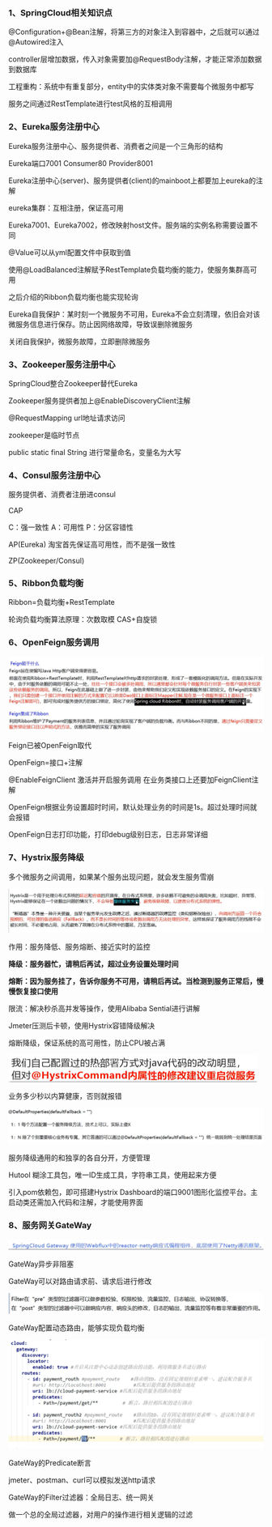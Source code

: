 ### 1、SpringCloud相关知识点

@Configuration+@Bean注解，将第三方的对象注入到容器中，之后就可以通过@Autowired注入

controller层增加数据，传入对象需要加@RequestBody注解，才能正常添加数据到数据库



工程重构：系统中有重复部分，entity中的实体类对象不需要每个微服务中都写



服务之间通过RestTemplate进行test风格的互相调用



### 2、Eureka服务注册中心

Eureka服务注册中心、服务提供者、消费者之间是一个三角形的结构

Eureka端口7001  Consumer80   Provider8001

Eureka注册中心(server)、服务提供者(client)的mainboot上都要加上eureka的注解

eureka集群：互相注册，保证高可用



Eureka7001、Eureka7002，修改映射host文件。服务端的实例名称需要设置不同

@Value可以从yml配置文件中获取到值



使用@LoadBalanced注解赋予RestTemplate负载均衡的能力，使服务集群高可用

之后介绍的Ribbon负载均衡也能实现轮询



Eureka自我保护：某时刻一个微服务不可用，Eureka不会立刻清理，依旧会对该微服务信息进行保存。防止因网络故障，导致误删除微服务

关闭自我保护，微服务故障，立即删除微服务



### 3、Zookeeper服务注册中心

SpringCloud整合Zookeeper替代Eureka

Zookeeper服务提供者加上@EnableDiscoveryClient注解

@RequestMapping url地址请求访问

zookeeper是临时节点



public static final String 进行常量命名，变量名为大写



### 4、Consul服务注册中心

服务提供者、消费者注册进consul

CAP

C：强一致性   A：可用性   P：分区容错性

AP(Eureka)   淘宝首先保证高可用性，而不是强一致性

ZP(Zookeeper/Consul)



### 5、Ribbon负载均衡

Ribbon=负载均衡+RestTemplate

轮询负载均衡算法原理：次数取模   CAS+自旋锁



### 6、OpenFeign服务调用

![image-20210803165029575](images/image-20210803165029575.png)



Feign已被OpenFeign取代

OpenFeign=接口+注解

@EnableFeignClient  激活并开启服务调用    在业务类接口上还要加FeignClient注解



OpenFeign根据业务设置超时时间，默认处理业务的时间是1s。超过处理时间就会报错

OpenFeign日志打印功能，打印debug级别日志，日志非常详细



### 7、Hystrix服务降级

多个微服务之间调用，如果某个服务出现问题，就会发生服务雪崩

![image-20210803172044575](images/image-20210803172044575.png)

作用：服务降低、服务熔断、接近实时的监控





**降级：服务器忙，请稍后再试，超过业务设置处理时间**

**熔断：因为服务挂了，告诉你服务不可用，请稍后再试。当检测到服务正常后，慢慢恢复接口使用**

限流：解决秒杀高并发等操作，使用Alibaba Sential进行讲解



Jmeter压测后卡顿，使用Hystrix容错降级解决

熔断降级，保证系统的高可用性，防止CPU被占满

<img src="images/image-20210804090303037.png" alt="image-20210804090303037" style="zoom:50%;" />



业务多少秒以内算健康，否则就报错



![image-20210804091515785](images/image-20210804091515785.png)

服务降级通用的和独享的各自分开，方便管理



Hutool 糊涂工具包，唯一ID生成工具，字符串工具，使用起来方便

引入pom依赖包，即可搭建Hystrix Dashboard的端口9001图形化监控平台。主启动类还需加入代码和注解，才能使用界面



### 8、服务网关GateWay

![image-20210804103845835](images/image-20210804103845835.png)



GateWay异步非阻塞

GateWay可以对路由请求前、请求后进行修改

![image-20210804104722608](images/image-20210804104722608.png)



GateWay配置动态路由，能够实现负载均衡

![image-20210804112409714](images/image-20210804112409714.png)



GateWay的Predicate断言

jmeter、postman、curl可以模拟发送http请求



GateWay的Filter过滤器：全局日志、统一网关

做一个总的全局过滤器，对用户的操作进行相关逻辑的过滤

















